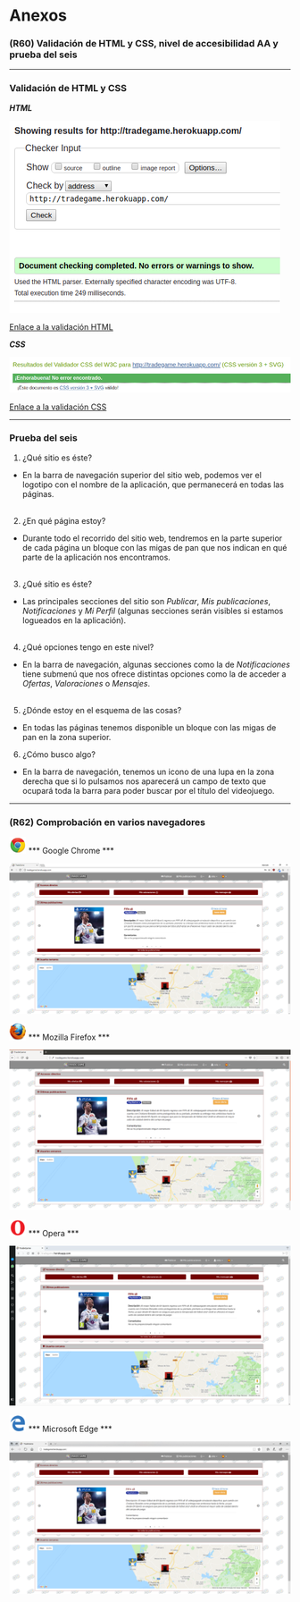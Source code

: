 # Anexos

### (R60) Validación de HTML y CSS, nivel de accesibilidad AA y prueba del seis
***
### Validación de HTML y CSS

***HTML***

![Validación HTML](images/screenshots/validacion_html.png)

[Enlace a la validación HTML](https://validator.w3.org/nu/?doc=http%3A%2F%2Ftradegame.herokuapp.com%2F)

***CSS***

![Validación CSS](images/screenshots/validacion_css.png)

[Enlace a la validación CSS](https://jigsaw.w3.org/css-validator/validator?uri=http%3A%2F%2Ftradegame.herokuapp.com%2F&profile=css3svg&usermedium=all&warning=1&vextwarning=&lang=es)

***

### Prueba del seis

 1. ¿Qué sitio es éste?

  * En la barra de navegación superior del sitio web, podemos ver el logotipo con el nombre de la aplicación, que permanecerá en todas las páginas.<br><br>
 2. ¿En qué página estoy?

  * Durante todo el recorrido del sitio web, tendremos en la parte superior de cada página un bloque con las migas de pan que nos indican en qué parte de la aplicación nos encontramos.<br><br>

 3. ¿Qué sitio es éste?

  * Las principales secciones del sitio son *Publicar*, *Mis publicaciones*, *Notificaciones* y *Mi Perfil* (algunas secciones serán visibles si estamos logueados en la aplicación).<br><br>

 4. ¿Qué opciones tengo en este nivel?

  * En la barra de navegación, algunas secciones como la de *Notificaciones* tiene submenú que nos ofrece distintas opciones como la de acceder a *Ofertas*, *Valoraciones* o *Mensajes*.<br><br>

 5. ¿Dónde estoy en el esquema de las cosas?

  * En todas las páginas tenemos disponible un bloque con las migas de pan en la zona superior.

 6. ¿Cómo busco algo?

  * En la barra de navegación, tenemos un icono de una lupa en la zona derecha que si lo pulsamos nos aparecerá un campo de texto que ocupará toda la barra para poder buscar por el título del videojuego.

***

### (R62) Comprobación en varios navegadores

![Google Chrome](images/browsers/chrome.png) *** Google Chrome ***

![Captura Google Chrome](images/screenshots/chrome_captura.png)

![Mozilla Firefox](images/browsers/firefox.png) *** Mozilla Firefox ***

![Captura Mozilla Firefox](images/screenshots/firefox_captura.png)

![Opera](images/browsers/opera.png) *** Opera ***

![Captura Opera](images/screenshots/opera_captura.png)

![Microsoft Edge](images/browsers/edge.png) *** Microsoft Edge ***

![Captura Microsoft Edge](images/screenshots/edge_captura.png)
